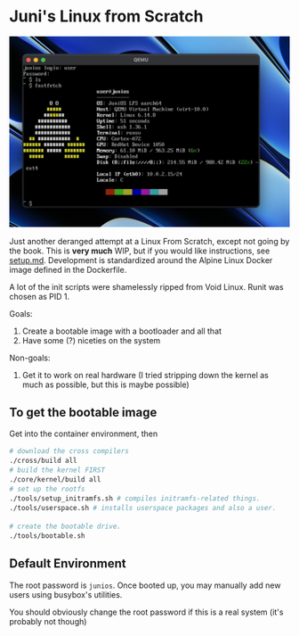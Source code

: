 # Juni's Linux from Scratch

![screenshot](./fastfetch.png)

Just another deranged attempt at a Linux From Scratch, except not going by the
book. This is **very much** WIP, but if you would like instructions, see
[setup.md](./setup.md). Development is standardized around the Alpine Linux
Docker image defined in the Dockerfile.

A lot of the init scripts were shamelessly ripped from Void Linux. Runit was
chosen as PID 1.

Goals:

1. Create a bootable image with a bootloader and all that
2. Have some (?) niceties on the system

Non-goals:

1. Get it to work on real hardware (I tried stripping down the kernel as much
   as possible, but this is maybe possible)

## To get the bootable image

Get into the container environment, then
```sh
# download the cross compilers
./cross/build all
# build the kernel FIRST
./core/kernel/build all
# set up the rootfs
./tools/setup_initramfs.sh # compiles initramfs-related things.
./tools/userspace.sh # installs userspace packages and also a user.

# create the bootable drive.
./tools/bootable.sh
```

## Default Environment

The root password is `junios`. Once booted up, you may manually add new users
using busybox's utilities.

You should obviously change the root password if this is a real system (it's
probably not though)

